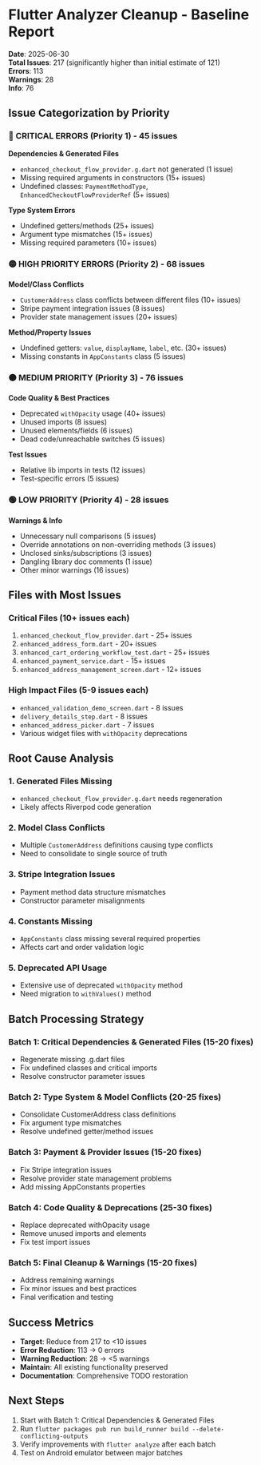# Flutter Analyzer Cleanup - Baseline Report

**Date**: 2025-06-30  
**Total Issues**: 217 (significantly higher than initial estimate of 121)  
**Errors**: 113  
**Warnings**: 28  
**Info**: 76  

## Issue Categorization by Priority

### 🔴 CRITICAL ERRORS (Priority 1) - 45 issues
**Dependencies & Generated Files**
- `enhanced_checkout_flow_provider.g.dart` not generated (1 issue)
- Missing required arguments in constructors (15+ issues)
- Undefined classes: `PaymentMethodType`, `EnhancedCheckoutFlowProviderRef` (5+ issues)

**Type System Errors**
- Undefined getters/methods (25+ issues)
- Argument type mismatches (15+ issues)
- Missing required parameters (10+ issues)

### 🟡 HIGH PRIORITY ERRORS (Priority 2) - 68 issues
**Model/Class Conflicts**
- `CustomerAddress` class conflicts between different files (10+ issues)
- Stripe payment integration issues (8 issues)
- Provider state management issues (20+ issues)

**Method/Property Issues**
- Undefined getters: `value`, `displayName`, `label`, etc. (30+ issues)
- Missing constants in `AppConstants` class (5 issues)

### 🟠 MEDIUM PRIORITY (Priority 3) - 76 issues
**Code Quality & Best Practices**
- Deprecated `withOpacity` usage (40+ issues)
- Unused imports (8 issues)
- Unused elements/fields (6 issues)
- Dead code/unreachable switches (5 issues)

**Test Issues**
- Relative lib imports in tests (12 issues)
- Test-specific errors (5 issues)

### 🟢 LOW PRIORITY (Priority 4) - 28 issues
**Warnings & Info**
- Unnecessary null comparisons (5 issues)
- Override annotations on non-overriding methods (3 issues)
- Unclosed sinks/subscriptions (3 issues)
- Dangling library doc comments (1 issue)
- Other minor warnings (16 issues)

## Files with Most Issues

### Critical Files (10+ issues each)
1. `enhanced_checkout_flow_provider.dart` - 25+ issues
2. `enhanced_address_form.dart` - 20+ issues  
3. `enhanced_cart_ordering_workflow_test.dart` - 25+ issues
4. `enhanced_payment_service.dart` - 15+ issues
5. `enhanced_address_management_screen.dart` - 12+ issues

### High Impact Files (5-9 issues each)
- `enhanced_validation_demo_screen.dart` - 8 issues
- `delivery_details_step.dart` - 8 issues
- `enhanced_address_picker.dart` - 7 issues
- Various widget files with `withOpacity` deprecations

## Root Cause Analysis

### 1. Generated Files Missing
- `enhanced_checkout_flow_provider.g.dart` needs regeneration
- Likely affects Riverpod code generation

### 2. Model Class Conflicts
- Multiple `CustomerAddress` definitions causing type conflicts
- Need to consolidate to single source of truth

### 3. Stripe Integration Issues
- Payment method data structure mismatches
- Constructor parameter misalignments

### 4. Constants Missing
- `AppConstants` class missing several required properties
- Affects cart and order validation logic

### 5. Deprecated API Usage
- Extensive use of deprecated `withOpacity` method
- Need migration to `withValues()` method

## Batch Processing Strategy

### Batch 1: Critical Dependencies & Generated Files (15-20 fixes)
- Regenerate missing .g.dart files
- Fix undefined classes and critical imports
- Resolve constructor parameter issues

### Batch 2: Type System & Model Conflicts (20-25 fixes)  
- Consolidate CustomerAddress class definitions
- Fix argument type mismatches
- Resolve undefined getter/method issues

### Batch 3: Payment & Provider Issues (15-20 fixes)
- Fix Stripe integration issues
- Resolve provider state management problems
- Add missing AppConstants properties

### Batch 4: Code Quality & Deprecations (25-30 fixes)
- Replace deprecated withOpacity usage
- Remove unused imports and elements
- Fix test import issues

### Batch 5: Final Cleanup & Warnings (15-20 fixes)
- Address remaining warnings
- Fix minor issues and best practices
- Final verification and testing

## Success Metrics
- **Target**: Reduce from 217 to <10 issues
- **Error Reduction**: 113 → 0 errors
- **Warning Reduction**: 28 → <5 warnings  
- **Maintain**: All existing functionality preserved
- **Documentation**: Comprehensive TODO restoration

## Next Steps
1. Start with Batch 1: Critical Dependencies & Generated Files
2. Run `flutter packages pub run build_runner build --delete-conflicting-outputs`
3. Verify improvements with `flutter analyze` after each batch
4. Test on Android emulator between major batches
